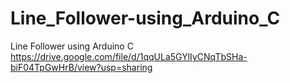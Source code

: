 # Line_Follower-using_Arduino_C
Line Follower using Arduino C
https://drive.google.com/file/d/1qqULa5GYlIyCNqTbSHa-biF04TpGwHrB/view?usp=sharing

